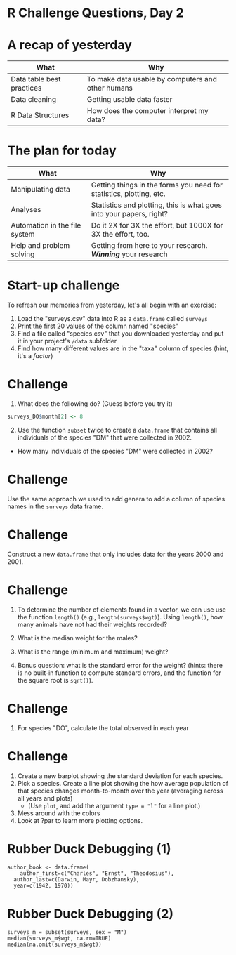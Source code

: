 R Challenge Questions, Day 2
========================================================

A recap of yesterday
====================

| What                      | Why |
|---------------------------|---------------------------------------------------|
| Data table best practices | To make data usable by computers and other humans |
| Data cleaning | Getting usable data faster |
| R Data Structures | How does the computer interpret my data? |

The plan for today
==================

| What                      | Why |
|---------------------------|---------------------------------------------------|
| Manipulating data | Getting things in the forms you need for statistics, plotting, etc. |
| Analyses | Statistics and plotting, this is what goes into your papers, right? |
| Automation in the file system | Do it 2X for 3X the effort, but 1000X for 3X the effort, too. |
| Help and problem solving | Getting from here to your research. ***Winning*** your research |


Start-up challenge
====================
To refresh our memories from yesterday, let's all begin with an exercise:

1.  Load the "surveys.csv" data into R as a `data.frame` called `surveys`
2.  Print the first 20 values of the column named "species"
3.  Find a file called "species.csv" that you downloaded yesterday and put it in your project's `/data` subfolder
4.  Find how many different values are in the "taxa" column of species (hint, it's a *factor*)


Challenge
=========

1. What does the following do? (Guess before you try it)

  
  ```r
  surveys_DO$month[2] <- 8
  ```

 
2. Use the function `subset` twice to create a `data.frame` that contains all
individuals of the species "DM" that were collected in 2002.
  * How many individuals of the species "DM" were collected in 2002?
  
Challenge
=========

Use the same approach we used to add genera to add a column of species names in the `surveys` data
frame.

Challenge
=========

Construct a new `data.frame` that only includes data
for the years 2000 and 2001.

Challenge
=========

1. To determine the number of elements found in a vector, we can use
use the function `length()` (e.g., `length(surveys$wgt)`). Using `length()`, how
many animals have not had their weights recorded?

2. What is the median weight for the males?

3. What is the range (minimum and maximum) weight?

4. Bonus question: what is the standard error for the weight? (hints: there is
   no built-in function to compute standard errors, and the function for the
   square root is `sqrt()`).
   
Challenge
=========

1. For species "DO", calculate the total observed in each year
   
Challenge
=========

1. Create a new barplot showing the standard deviation for each species.
2. Pick a species. Create a line plot showing the how average population of that species changes month-to-month over the year (averaging across all years and plots)
    -   (Use `plot`, and add the argument `type = "l"` for a line plot.)
3. Mess around with the colors
4. Look at ?par to learn more plotting options.


Rubber Duck Debugging (1)
=========================

```
author_book <- data.frame(
	author_first=c("Charles", "Ernst", "Theodosius"),
  author_last=c(Darwin, Mayr, Dobzhansky),
  year=c(1942, 1970))
```

Rubber Duck Debugging (2)
=========================

```
surveys_m = subset(surveys, sex = "M")
median(surveys_m$wgt, na.rm=TRUE)
median(na.omit(surveys_m$wgt))
```
